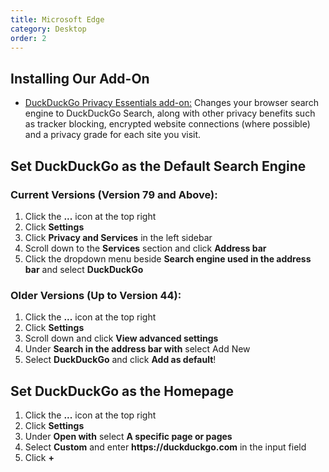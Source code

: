 ```yaml
---
title: Microsoft Edge
category: Desktop
order: 2
---
```


<h2>Installing Our Add-On</h2>
<ul>
    <li>
        <a href="https://microsoftedge.microsoft.com/addons/detail/caoacbimdbbljakfhgikoodekdnlcgpk">DuckDuckGo Privacy Essentials add-on:</a>
        Changes your browser search engine to DuckDuckGo Search, along with other privacy benefits such as tracker blocking, encrypted website connections (where possible) and a privacy grade for each site you visit.
    </li>
</ul>

<h2>Set DuckDuckGo as the Default Search Engine</h2>
<h3>Current Versions (Version 79 and Above):</h3>
<ol>
    <li>Click the <strong>...</strong> icon at the top right</li>
    <li>Click <strong>Settings</strong></li>
    <li>Click <strong>Privacy and Services</strong> in the left sidebar</li>
    <li>Scroll down to the <strong>Services</strong> section and click <strong>Address bar</strong></li>
    <li>Click the dropdown menu beside <strong>Search engine used in the address bar</strong> and select <strong>DuckDuckGo</strong></li>
</ol>

<h3>Older Versions (Up to Version 44):</h3>
<ol>
    <li>Click the <strong>...</strong> icon at the top right</li>
    <li>Click <strong>Settings</strong></li>
    <li>Scroll down and click <strong>View advanced settings</strong></li>
    <li>Under <strong>Search in the address bar with</strong> select Add New</li>
    <li>
        Select <strong>DuckDuckGo</strong> and click
        <strong>Add as default</strong>!
    </li>
</ol>

<h2>Set DuckDuckGo as the Homepage</h2>
<ol>
    <li>Click the <strong>...</strong> icon at the top right</li>
    <li>Click <strong>Settings</strong></li>
    <li>
        Under <strong>Open with</strong> select
        <strong>A specific page or pages</strong>
    </li>
    <li>
        Select <strong>Custom</strong> and enter
        <strong>https://duckduckgo.com</strong> in the input field
    </li>
    <li>Click <strong>+</strong></li>
</ol>
